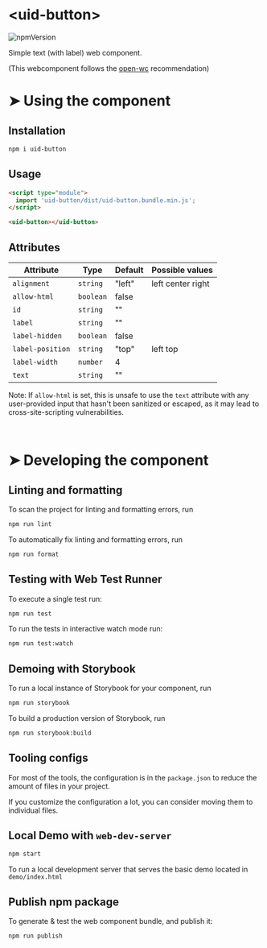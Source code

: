 # \<uid-button>
![npmVersion](https://img.shields.io/npm/v/uid-button?color=blue&style=plastic)

Simple text (with label) web component.

(This webcomponent follows the [open-wc](https://github.com/open-wc/open-wc) recommendation)

# ➤ Using the component

## Installation

```bash
npm i uid-button
```

## Usage

```html
<script type="module">
  import 'uid-button/dist/uid-button.bundle.min.js';
</script>

<uid-button></uid-button>
```

## Attributes

| Attribute        | Type      | Default | Possible values    |
|------------------|-----------|---------|--------------------|
| `alignment`      | `string`  | "left"  | left center right  |
| `allow-html`     | `boolean` | false   |                    |
| `id`             | `string`  | ""      |                    |
| `label`          | `string`  | ""      |                    |
| `label-hidden`   | `boolean` | false   |                    |
| `label-position` | `string`  | "top"   | left top           |
| `label-width`    | `number`  | 4       |                    |
| `text`           | `string`  | ""      |                    |

Note: If `allow-html` is set, this is unsafe to use the `text` attribute with any user-provided input that hasn't been
sanitized or escaped, as it may lead to cross-site-scripting vulnerabilities.

<br>

# ➤ Developing the component

## Linting and formatting

To scan the project for linting and formatting errors, run

```bash
npm run lint
```

To automatically fix linting and formatting errors, run

```bash
npm run format
```

## Testing with Web Test Runner

To execute a single test run:

```bash
npm run test
```

To run the tests in interactive watch mode run:

```bash
npm run test:watch
```

## Demoing with Storybook

To run a local instance of Storybook for your component, run

```bash
npm run storybook
```

To build a production version of Storybook, run

```bash
npm run storybook:build
```


## Tooling configs

For most of the tools, the configuration is in the `package.json` to reduce the amount of files in your project.

If you customize the configuration a lot, you can consider moving them to individual files.

## Local Demo with `web-dev-server`

```bash
npm start
```

To run a local development server that serves the basic demo located in `demo/index.html`

## Publish npm package

To generate & test the web component bundle, and publish it:
```bash
npm run publish
```

